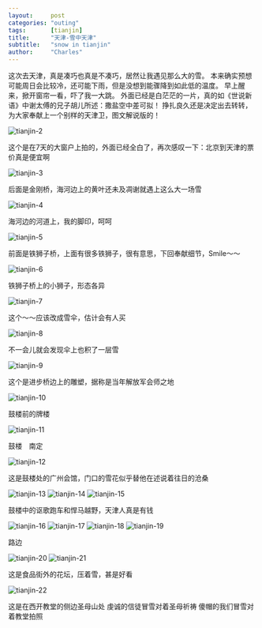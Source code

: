 ```yaml
---
layout:     post
categories: "outing"
tags:       [tianjin]
title:      "天津-雪中天津"
subtitle:   "snow in tianjin"
author:     "Charles"
---
```


这次去天津，真是凑巧也真是不凑巧，居然让我遇见那么大的雪。
本来确实预想可能周日会比较冷，还可能下雨，但是没想到能骤降到如此低的温度。
早上醒来，掀开窗帘一看，吓了我一大跳。
外面已经是白茫茫的一片，真的如《世说新语》中谢太傅的兄子胡儿所述：撒盐空中差可拟！
挣扎良久还是决定出去转转，为大家奉献上一个别样的天津卫，图文解说版的！

![tianjin-2]({{site.imageurl}}/tianjin-2.jpg)       

这个是在7天的大窗户上拍的，外面已经全白了，再次感叹一下：北京到天津的票价真是便宜啊

![tianjin-3]({{site.imageurl}}/tianjin-3.jpg)     
  
后面是金刚桥，海河边上的黄叶还未及凋谢就遇上这么大一场雪

![tianjin-4]({{site.imageurl}}/tianjin-4.jpg)       

海河边的河道上，我的脚印，呵呵

![tianjin-5]({{site.imageurl}}/tianjin-5.jpg)
       
前面是铁狮子桥，上面有很多铁狮子，很有意思，下回奉献细节，Smile～～　
       
![tianjin-6]({{site.imageurl}}/tianjin-6.jpg)
     
铁狮子桥上的小狮子，形态各异

![tianjin-7]({{site.imageurl}}/tianjin-7.jpg)

这个～～应该改成雪伞，估计会有人买

![tianjin-8]({{site.imageurl}}/tianjin-8.jpg)

不一会儿就会发现伞上也积了一层雪

![tianjin-9]({{site.imageurl}}/tianjin-9.jpg)

这个是进步桥边上的雕塑，据称是当年解放军会师之地

![tianjin-10]({{site.imageurl}}/tianjin-10.jpg)

鼓楼前的牌楼

![tianjin-11]({{site.imageurl}}/tianjin-11.jpg)

鼓楼　南定

![tianjin-12]({{site.imageurl}}/tianjin-12.jpg)

这是鼓楼处的广州会馆，门口的雪花似乎替他在述说着往日的沧桑

![tianjin-13]({{site.imageurl}}/tianjin-13.jpg)
![tianjin-14]({{site.imageurl}}/tianjin-14.jpg)
![tianjin-15]({{site.imageurl}}/tianjin-15.jpg)

鼓楼中的讴歌跑车和悍马越野，天津人真是有钱

![tianjin-16]({{site.imageurl}}/tianjin-16.jpg)
![tianjin-17]({{site.imageurl}}/tianjin-17.jpg)
![tianjin-18]({{site.imageurl}}/tianjin-18.jpg)
![tianjin-19]({{site.imageurl}}/tianjin-19.jpg)

路边

![tianjin-20]({{site.imageurl}}/tianjin-20.jpg)
![tianjin-21]({{site.imageurl}}/tianjin-21.jpg)

这是食品街外的花坛，压着雪，甚是好看

![tianjin-22]({{site.imageurl}}/tianjin-22.jpg)

这是在西开教堂的侧边圣母山处
虔诚的信徒冒雪对着圣母祈祷
傻帽的我们冒雪对着教堂拍照


